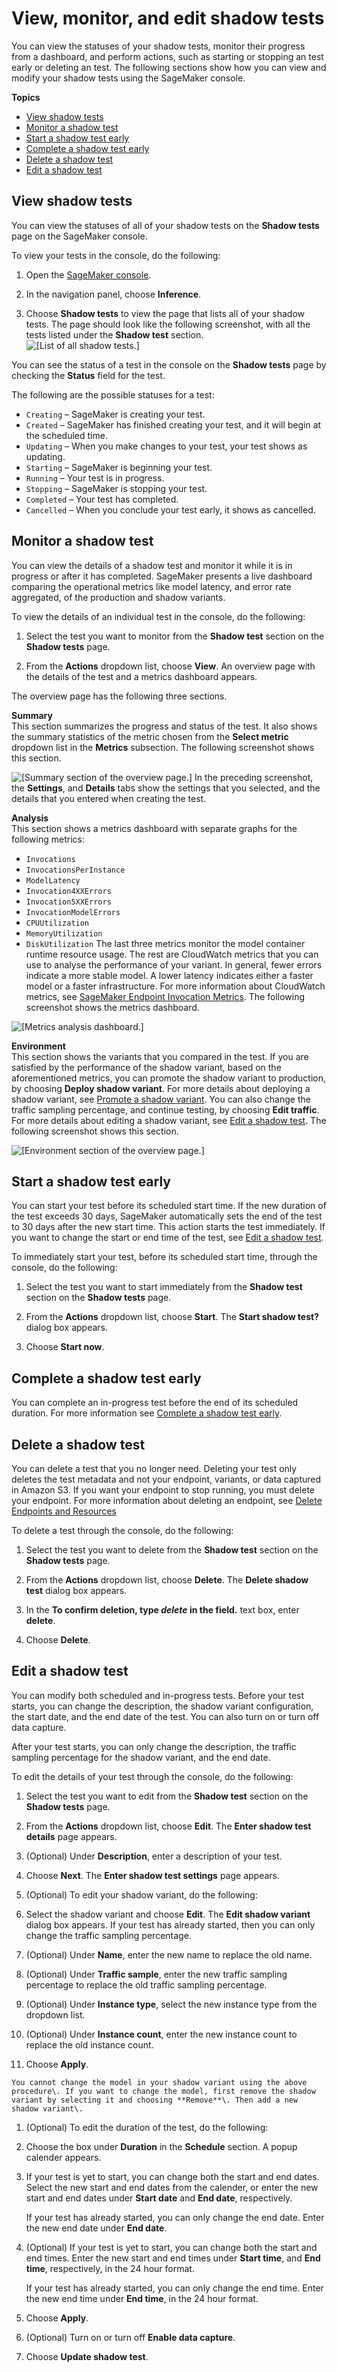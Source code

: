 # View, monitor, and edit shadow tests<a name="shadow-tests-view-monitor-edit"></a>

 You can view the statuses of your shadow tests, monitor their progress from a dashboard, and perform actions, such as starting or stopping an test early or deleting an test\. The following sections show how you can view and modify your shadow tests using the SageMaker console\. 

**Topics**
+ [View shadow tests](#shadow-tests-view-monitor-edit-list)
+ [Monitor a shadow test](#shadow-tests-view-monitor-edit-dashboard)
+ [Start a shadow test early](#shadow-tests-view-monitor-edit-start)
+ [Complete a shadow test early](#shadow-tests-view-monitor-edit-stop)
+ [Delete a shadow test](#shadow-tests-view-monitor-edit-delete)
+ [Edit a shadow test](#shadow-tests-view-monitor-edit-individual)

## View shadow tests<a name="shadow-tests-view-monitor-edit-list"></a>

 You can view the statuses of all of your shadow tests on the **Shadow tests** page on the SageMaker console\. 

 To view your tests in the console, do the following: 

1.  Open the [SageMaker console](https://console.aws.amazon.com/sagemaker/)\. 

1.  In the navigation panel, choose **Inference**\. 

1.  Choose **Shadow tests** to view the page that lists all of your shadow tests\. The page should look like the following screenshot, with all the tests listed under the **Shadow test** section\.   
![\[List of all shadow tests.\]](http://docs.aws.amazon.com/sagemaker/latest/dg/images/juxtaposer/shadow-test-landing-page.png)

 You can see the status of a test in the console on the **Shadow tests** page by checking the **Status** field for the test\. 

 The following are the possible statuses for a test: 
+  `Creating` – SageMaker is creating your test\. 
+  `Created` – SageMaker has finished creating your test, and it will begin at the scheduled time\. 
+  `Updating` – When you make changes to your test, your test shows as updating\. 
+  `Starting` – SageMaker is beginning your test\. 
+  `Running` – Your test is in progress\. 
+  `Stopping` – SageMaker is stopping your test\. 
+  `Completed` – Your test has completed\. 
+  `Cancelled` – When you conclude your test early, it shows as cancelled\. 

## Monitor a shadow test<a name="shadow-tests-view-monitor-edit-dashboard"></a>

 You can view the details of a shadow test and monitor it while it is in progress or after it has completed\. SageMaker presents a live dashboard comparing the operational metrics like model latency, and error rate aggregated, of the production and shadow variants\. 

 To view the details of an individual test in the console, do the following: 

1.  Select the test you want to monitor from the **Shadow test** section on the **Shadow tests** page\. 

1.  From the **Actions** dropdown list, choose **View**\. An overview page with the details of the test and a metrics dashboard appears\. 

The overview page has the following three sections\.

**Summary**  
 This section summarizes the progress and status of the test\. It also shows the summary statistics of the metric chosen from the **Select metric** dropdown list in the **Metrics** subsection\. The following screenshot shows this section\.   

![\[Summary section of the overview page.\]](http://docs.aws.amazon.com/sagemaker/latest/dg/images/juxtaposer/shadow-test-summary.png)
 In the preceding screenshot, the **Settings**, and **Details** tabs show the settings that you selected, and the details that you entered when creating the test\. 

**Analysis**  
 This section shows a metrics dashboard with separate graphs for the following metrics:   
+ `Invocations`
+ `InvocationsPerInstance`
+ `ModelLatency`
+ `Invocation4XXErrors`
+ `Invocation5XXErrors`
+ `InvocationModelErrors`
+ `CPUUtilization`
+ `MemoryUtilization`
+ `DiskUtilization`
 The last three metrics monitor the model container runtime resource usage\. The rest are CloudWatch metrics that you can use to analyse the performance of your variant\. In general, fewer errors indicate a more stable model\. A lower latency indicates either a faster model or a faster infrastructure\. For more information about CloudWatch metrics, see [SageMaker Endpoint Invocation Metrics](monitoring-cloudwatch.md#cloudwatch-metrics-endpoint-invocation)\. The following screenshot shows the metrics dashboard\.   

![\[Metrics analysis dashboard.\]](http://docs.aws.amazon.com/sagemaker/latest/dg/images/juxtaposer/shadow-test-analysis.png)

**Environment**  
 This section shows the variants that you compared in the test\. If you are satisfied by the performance of the shadow variant, based on the aforementioned metrics, you can promote the shadow variant to production, by choosing **Deploy shadow variant**\. For more details about deploying a shadow variant, see [Promote a shadow variant](shadow-tests-complete.md#shadow-tests-complete-promote)\. You can also change the traffic sampling percentage, and continue testing, by choosing **Edit traffic**\. For more details about editing a shadow variant, see [Edit a shadow test](#shadow-tests-view-monitor-edit-individual)\. The following screenshot shows this section\.   

![\[Environment section of the overview page.\]](http://docs.aws.amazon.com/sagemaker/latest/dg/images/juxtaposer/shadow-test-environment.png)

## Start a shadow test early<a name="shadow-tests-view-monitor-edit-start"></a>

 You can start your test before its scheduled start time\. If the new duration of the test exceeds 30 days, SageMaker automatically sets the end of the test to 30 days after the new start time\. This action starts the test immediately\. If you want to change the start or end time of the test, see [Edit a shadow test](#shadow-tests-view-monitor-edit-individual)\. 

 To immediately start your test, before its scheduled start time, through the console, do the following: 

1.  Select the test you want to start immediately from the **Shadow test** section on the **Shadow tests** page\. 

1.  From the **Actions** dropdown list, choose **Start**\. The **Start shadow test?** dialog box appears\. 

1.  Choose **Start now**\. 

## Complete a shadow test early<a name="shadow-tests-view-monitor-edit-stop"></a>

 You can complete an in\-progress test before the end of its scheduled duration\. For more information see [Complete a shadow test early](shadow-tests-complete.md#shadow-tests-complete-early)\. 

## Delete a shadow test<a name="shadow-tests-view-monitor-edit-delete"></a>

 You can delete a test that you no longer need\. Deleting your test only deletes the test metadata and not your endpoint, variants, or data captured in Amazon S3\. If you want your endpoint to stop running, you must delete your endpoint\. For more information about deleting an endpoint, see [Delete Endpoints and Resources](realtime-endpoints-delete-resources.md) 

 To delete a test through the console, do the following: 

1.  Select the test you want to delete from the **Shadow test** section on the **Shadow tests** page\. 

1.  From the **Actions** dropdown list, choose **Delete**\. The **Delete shadow test** dialog box appears\. 

1.  In the **To confirm deletion, type *delete* in the field\.** text box, enter **delete**\. 

1.  Choose **Delete**\. 

## Edit a shadow test<a name="shadow-tests-view-monitor-edit-individual"></a>

 You can modify both scheduled and in\-progress tests\. Before your test starts, you can change the description, the shadow variant configuration, the start date, and the end date of the test\. You can also turn on or turn off data capture\. 

 After your test starts, you can only change the description, the traffic sampling percentage for the shadow variant, and the end date\. 

 To edit the details of your test through the console, do the following: 

1.  Select the test you want to edit from the **Shadow test** section on the **Shadow tests** page\. 

1.  From the **Actions** dropdown list, choose **Edit**\. The **Enter shadow test details** page appears\. 

1.  \(Optional\) Under **Description**, enter a description of your test\. 

1.  Choose **Next**\. The **Enter shadow test settings** page appears\. 

1.  \(Optional\) To edit your shadow variant, do the following: 

   1.  Select the shadow variant and choose **Edit**\. The **Edit shadow variant** dialog box appears\. If your test has already started, then you can only change the traffic sampling percentage\. 

   1.  \(Optional\) Under **Name**, enter the new name to replace the old name\. 

   1.  \(Optional\) Under **Traffic sample**, enter the new traffic sampling percentage to replace the old traffic sampling percentage\. 

   1.  \(Optional\) Under **Instance type**, select the new instance type from the dropdown list\. 

   1.  \(Optional\) Under **Instance count**, enter the new instance count to replace the old instance count\. 

   1.  Choose **Apply**\. 

    You cannot change the model in your shadow variant using the above procedure\. If you want to change the model, first remove the shadow variant by selecting it and choosing **Remove**\. Then add a new shadow variant\. 

1.  \(Optional\) To edit the duration of the test, do the following: 

   1.  Choose the box under **Duration** in the **Schedule** section\. A popup calender appears\. 

   1.  If your test is yet to start, you can change both the start and end dates\. Select the new start and end dates from the calender, or enter the new start and end dates under **Start date** and **End date**, respectively\. 

       If your test has already started, you can only change the end date\. Enter the new end date under **End date**\. 

   1.  \(Optional\) If your test is yet to start, you can change both the start and end times\. Enter the new start and end times under **Start time**, and **End time**, respectively, in the 24 hour format\. 

       If your test has already started, you can only change the end time\. Enter the new end time under **End time**, in the 24 hour format\. 

   1.  Choose **Apply**\. 

1.  \(Optional\) Turn on or turn off **Enable data capture**\. 

1.  Choose **Update shadow test**\. 